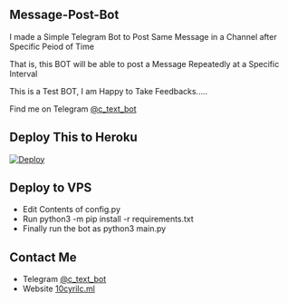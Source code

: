## Message-Post-Bot

I made a Simple Telegram Bot to Post Same Message in a Channel after Specific Peiod of Time

That is, this BOT will be able to post a Message Repeatedly at a Specific Interval

This is a Test BOT, I am Happy to Take Feedbacks.....

Find me on Telegram <a href="https://t.me/c_text_bot">@c_text_bot</a>

## Deploy This to Heroku
[![Deploy](https://www.herokucdn.com/deploy/button.svg)](https://heroku.com/deploy)

## Deploy to VPS
- Edit Contents of config.py
- Run python3 -m pip install -r requirements.txt
- Finally run the bot as python3 main.py

## Contact Me
- Telegram <a href="https://t.me/c_text_bot">@c_text_bot</a>
- Website <a href="https://10cyrilc.ml">10cyrilc.ml</a>
